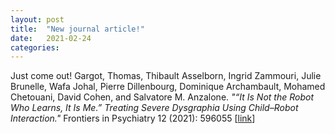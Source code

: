 ```yaml
---
layout: post
title:  "New journal article!"
date:   2021-02-24
categories: 
---
```

Just come out!
Gargot, Thomas, Thibault Asselborn, Ingrid Zammouri, Julie Brunelle, Wafa Johal, Pierre Dillenbourg, Dominique Archambault, Mohamed Chetouani, David Cohen, and Salvatore M. Anzalone.
*"“It Is Not the Robot Who Learns, It Is Me.” Treating Severe Dysgraphia Using Child–Robot Interaction."*
Frontiers in Psychiatry 12 (2021): 596055 [[link](https://doi.org/10.3389/fpsyt.2021.596055)]
